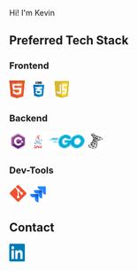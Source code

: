 Hi! I'm Kevin

###

## Preferred Tech Stack

<h3> Frontend</h3>
<p align="left">
  <img src="./icons/html.png" height="32" alt="HTML" style="margin-right:8px;" />
  <img src="./icons/css.png" height="32" alt="CSS" style="margin-right:8px;" />
  <img src="./icons/js.png" height="32" alt="JavaScript" style="margin-right:8px;" />
</p>

<h3> Backend</h3>
<p align="left">
  <img src="./icons/csharp.png" height="32" alt="Csharp" />
  <img src="./icons/java.png" height="32" alt="java" />
  <img src="./icons/go.png" height="32" alt="golang" />
  <img src="./icons/mssql.png" height="32" alt="mssql" />
</p>

<h3> Dev-Tools</h3>
<p align="left">
  <img src="./icons/git.png" height="32" alt="Git" />
  <img src="./icons/jira.png" height="32" alt="Jira" />
</p>

###

##  Contact

  <a href="https://www.linkedin.com/in/kevin-stadler-95b487276/" target="_blank" title="Mein LinkedIn-Profil" style="text-decoration: none">
    <img src="./icons/linkedin.png" width="32" height="32" alt="LinkedIn" />
  </a>

###